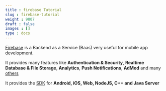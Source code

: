 ```yaml
---
title : firebase Tutorial
slug : firebase-tutorial
weight : 9807
draft : false
images : []
type : docs
---
```


[Firebase][1] is a Backend as a Service (Baas) very useful for mobile app development.

It provides many features like **Authentication & Security**, **Realtime Database & File Storage**, **Analytics**, **Push Notifications**, **AdMod** and many [others][2]

It provides the [SDK][3] for **Android, iOS, Web, NodeJS, C++ and Java Server** 
 


  [1]: https://firebase.google.com/
  [2]: https://firebase.google.com/features/
  [3]: https://firebase.google.com/docs/

